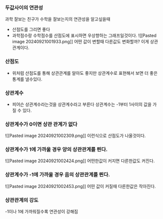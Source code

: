 
### 두값사이의 연관성

과학 잘보는 친구가 수학을 잘보는지의 연관성을 알고싶을때

- 산점도를 그리면 좋다
- 과학점수랑 수학점수를 산점도에 표시하면 우상향하는 그래프일것이다.
![[Pasted image 20240921001933.png]]
어떤 값이 변할때 다른값도 변화할까? 이게 상관관계이다.


### 산점도
- 위처럼 산점도를 통해 상관관계를 알아도 좋지만 상관계수로 표현해서 보면 더 좋은 통계를 낼수있다.

### 상관계수
- 피어슨 상관계수라는것을 상관계수라고 부른다
상관계수는 -1부터 1사이의 값을 가질 수 있다.
### 상관계수가 0이면 상관 관계가 없다
![[Pasted image 20240921002309.png]]
이런식으로 산점도가 나올것이다.

### 상관계수가 1에 가까울 경우 양의 상관관계를 띈다.
![[Pasted image 20240921002424.png]]
어떤한값이 커지면 다른한값도 커진다.
### 상관계수가 -1에 가까울 경우 음의 상관관계를 띈다.
![[Pasted image 20240921002453.png]]
어떤 값이 커질때 다른한값은 작아진다.

### 상관관계의 강도
-1이나 1에 가까워질수록 연관성이 강해짐

